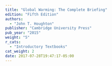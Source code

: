 ```yaml
---
title: "Global Warming: The Complete Briefing"
edition: "Fifth Edition"
authors:
  - "John T. Houghton"
publisher: "Cambridge University Press"
pub_year: "2015"
weight: "5"
r_cats:
  - "Introductory Textbooks"
cat_weight: 2
date: 2017-07-28T19:47:17-05:00
---
```

